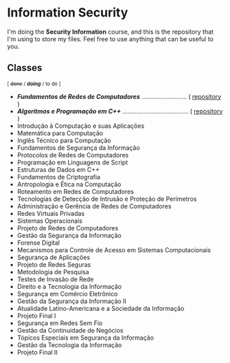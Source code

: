 # Information Security
I'm doing the **Security Information** course, and this is the repository that I'm using to store my files. Feel free to use anything that can be useful to you.

## Classes
<sup>[ ~~done~~ / ***doing*** / to do ]</sup>

 - ***Fundamentos de Redes de Computadores*** .......................... ( [repository](https://github.com/pedrohenriquepires/information-security/tree/master/fundamentos-de-redes-de-computadores) )
 - ***Algoritmos e Programação em C++*** ...................................... ( [repository](https://github.com/pedrohenriquepires/information-security/tree/master/algoritmos-e-programacao-em-c%2B%2B) )
 - Introdução à Computação e suas Aplicações  
 - Matemática para Computação  
 - Inglês Técnico para Computação
 - Fundamentos de Segurança da Informação
 - Protocolos de Redes de Computadores
 - Programação em Linguagens de Script
 - Estruturas de Dados em C++
 - Fundamentos de Criptografia
 - Antropologia e Ética na Computação
 - Roteamento em Redes de Computadores
 - Tecnologias de Detecção de Intrusão e Proteção de Perímetros
 - Administração e Gerência de Redes de Computadores
 - Redes Virtuais Privadas
 - Sistemas Operacionais
 - Projeto de Redes de Computadores
 - Gestão da Segurança da Informação
 - Forense Digital
 - Mecanismos para Controle de Acesso em Sistemas Computacionais
 - Segurança de Aplicações
 - Projeto de Redes Seguras
 - Metodologia de Pesquisa
 - Testes de Invasão de Rede
 - Direito e a Tecnologia da Informação
 - Segurança em Comércio Eletrônico
 - Gestão da Segurança da Informação II
 - Atualidade Latino-Americana e a Sociedade da Informação
 - Projeto Final I
 - Segurança em Redes Sem Fio
 - Gestão da Continuidade de Negócios
 - Tópicos Especiais em Segurança da Informação
 - Gestão da Tecnologia da Informação
 - Projeto Final II  
